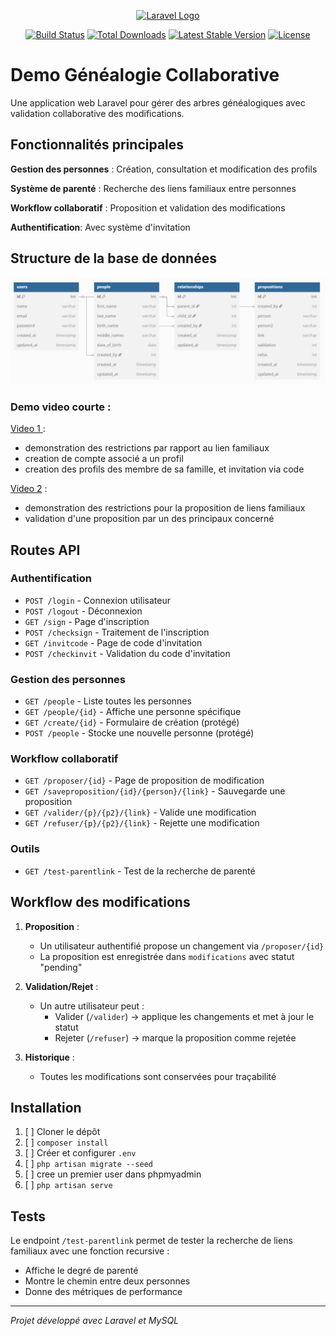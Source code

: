 <p align="center"><a href="https://laravel.com" target="_blank"><img src="https://raw.githubusercontent.com/laravel/art/master/logo-lockup/5%20SVG/2%20CMYK/1%20Full%20Color/laravel-logolockup-cmyk-red.svg" width="400" alt="Laravel Logo"></a></p>

<p align="center">
<a href="https://github.com/laravel/framework/actions"><img src="https://github.com/laravel/framework/workflows/tests/badge.svg" alt="Build Status"></a>
<a href="https://packagist.org/packages/laravel/framework"><img src="https://img.shields.io/packagist/dt/laravel/framework" alt="Total Downloads"></a>
<a href="https://packagist.org/packages/laravel/framework"><img src="https://img.shields.io/packagist/v/laravel/framework" alt="Latest Stable Version"></a>
<a href="https://packagist.org/packages/laravel/framework"><img src="https://img.shields.io/packagist/l/laravel/framework" alt="License"></a>
</p>

# Demo Généalogie Collaborative

Une application web Laravel pour gérer des arbres généalogiques avec validation collaborative des modifications.

## Fonctionnalités principales

**Gestion des personnes** : Création, consultation et modification des profils

**Système de parenté** : Recherche des liens familiaux entre personnes

**Workflow collaboratif** : Proposition et validation des modifications

**Authentification**: Avec système d'invitation

## Structure de la base de données

![1744406064213](image/README/1744406064213.png)

### Demo video courte :

[Video 1 ](https://drive.google.com/file/d/1RSpbeD9qashCgYtAcTE1mT94uOop7TTL/view?usp=sharing):

- demonstration des restrictions par rapport au lien familiaux
- creation de compte associé a un profil
- creation des profils des membre de sa famille, et invitation via code

[Video 2](https://drive.google.com/file/d/1cLUrU0Tz_OED3ncRD4pwQmASI0NfcvQ9/view?usp=sharing) :

- demonstration des restrictions pour la proposition de liens familiaux
- validation d'une proposition par un des principaux concerné

## Routes API

### Authentification

- `POST /login` - Connexion utilisateur
- `POST /logout` - Déconnexion
- `GET /sign` - Page d'inscription
- `POST /checksign` - Traitement de l'inscription
- `GET /invitcode` - Page de code d'invitation
- `POST /checkinvit` - Validation du code d'invitation

### Gestion des personnes

- `GET /people` - Liste toutes les personnes
- `GET /people/{id}` - Affiche une personne spécifique
- `GET /create/{id}` - Formulaire de création (protégé)
- `POST /people` - Stocke une nouvelle personne (protégé)

### Workflow collaboratif

- `GET /proposer/{id}` - Page de proposition de modification
- `GET /saveproposition/{id}/{person}/{link}` - Sauvegarde une proposition
- `GET /valider/{p}/{p2}/{link}` - Valide une modification
- `GET /refuser/{p}/{p2}/{link}` - Rejette une modification

### Outils

- `GET /test-parentlink` - Test de la recherche de parenté

## Workflow des modifications

1. **Proposition** :

   - Un utilisateur authentifié propose un changement via `/proposer/{id}`
   - La proposition est enregistrée dans `modifications` avec statut "pending"
2. **Validation/Rejet** :

   - Un autre utilisateur peut :
     - Valider (`/valider`) → applique les changements et met à jour le statut
     - Rejeter (`/refuser`) → marque la proposition comme rejetée
3. **Historique** :

   - Toutes les modifications sont conservées pour traçabilité

## Installation

1. [ ] Cloner le dépôt
2. [ ] `composer install`
3. [ ] Créer et configurer `.env`
4. [ ] `php artisan migrate --seed`
5. [ ] cree un premier user dans phpmyadmin
6. [ ] `php artisan serve`

## Tests

Le endpoint `/test-parentlink` permet de tester la recherche de liens familiaux avec une fonction recursive :

- Affiche le degré de parenté
- Montre le chemin entre deux personnes
- Donne des métriques de performance

---

*Projet développé avec Laravel et MySQL*
